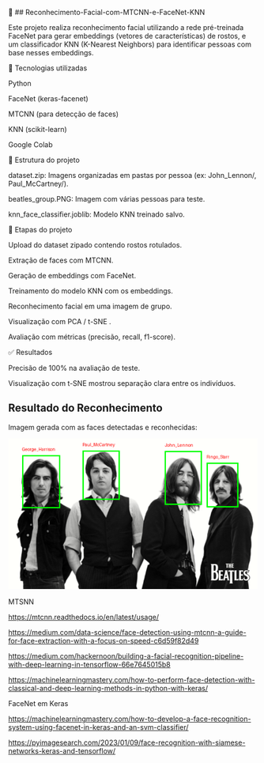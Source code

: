 🧠 ## Reconhecimento-Facial-com-MTCNN-e-FaceNet-KNN

Este projeto realiza reconhecimento facial utilizando a rede pré-treinada FaceNet para gerar embeddings (vetores de características) de rostos, e um classificador KNN (K-Nearest Neighbors) para identificar pessoas com base nesses embeddings.

🔧 Tecnologias utilizadas

Python

FaceNet (keras-facenet)

MTCNN (para detecção de faces)

KNN (scikit-learn)

Google Colab

📁 Estrutura do projeto

dataset.zip: Imagens organizadas em pastas por pessoa (ex: John_Lennon/, Paul_McCartney/).


beatles_group.PNG: Imagem com várias pessoas para teste.


knn_face_classifier.joblib: Modelo KNN treinado salvo.


🚀 Etapas do projeto

Upload do dataset zipado contendo rostos rotulados.

Extração de faces com MTCNN.

Geração de embeddings com FaceNet.

Treinamento do modelo KNN com os embeddings.

Reconhecimento facial em uma imagem de grupo.

Visualização com PCA / t-SNE .

Avaliação com métricas (precisão, recall, f1-score).

✅ Resultados

Precisão de 100% na avaliação de teste.

Visualização com t-SNE mostrou separação clara entre os indivíduos.

## Resultado do Reconhecimento

Imagem gerada com as faces detectadas e reconhecidas:

![Resultado do Reconhecimento](grupo_reconhecido.png)




MTSNN

https://mtcnn.readthedocs.io/en/latest/usage/

https://medium.com/data-science/face-detection-using-mtcnn-a-guide-for-face-extraction-with-a-focus-on-speed-c6d59f82d49


https://medium.com/hackernoon/building-a-facial-recognition-pipeline-with-deep-learning-in-tensorflow-66e7645015b8

https://machinelearningmastery.com/how-to-perform-face-detection-with-classical-and-deep-learning-methods-in-python-with-keras/


FaceNet em Keras

https://machinelearningmastery.com/how-to-develop-a-face-recognition-system-using-facenet-in-keras-and-an-svm-classifier/

https://pyimagesearch.com/2023/01/09/face-recognition-with-siamese-networks-keras-and-tensorflow/
